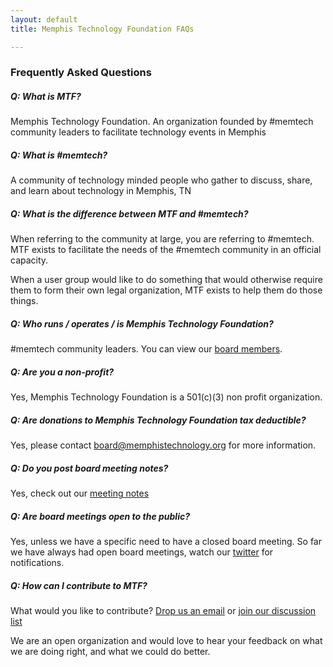 ```yaml
---
layout: default
title: Memphis Technology Foundation FAQs

---
```

### Frequently Asked Questions

##### Q: What is MTF?
Memphis Technology Foundation. An organization founded by #memtech community leaders to facilitate technology events in Memphis

##### Q: What is #memtech?
A community of technology minded people who gather to discuss, share, and learn about technology in Memphis, TN

##### Q: What is the difference between MTF and #memtech?
When referring to the community at large, you are referring to #memtech. MTF exists to facilitate the needs of the #memtech community in an official capacity.

When a user group would like to do something that would otherwise require them to form their own legal organization, MTF exists to help them do those things.

##### Q: Who runs / operates / is Memphis Technology Foundation?
 #memtech community leaders. You can view our [board members](/about/board).

##### Q: Are you a non-profit?
Yes, Memphis Technology Foundation is a 501(c)(3) non profit organization.

##### Q: Are donations to Memphis Technology Foundation tax deductible?
Yes, please contact [board@memphistechnology.org](board@memphistechnology.org) for more information.

##### Q: Do you post board meeting notes?
Yes, check out our [meeting notes](/about/meetings)

##### Q: Are board meetings open to the public?
Yes, unless we have a specific need to have a closed board meeting. So far we have always had open board meetings, watch our <a href="https://twitter.com/memtech" target="_blank">twitter</a> for notifications.

##### Q: How can I contribute to MTF?
What would you like to contribute? <a href="mailto:board@memphistechnology.org" target="_blank">Drop us an email</a> or <a href="https://groups.google.com/forum/#!forum/memphis-technology" target="_blank">join our discussion list</a>

We are an open organization and would love to hear your feedback on what we are doing right, and what we could do better.